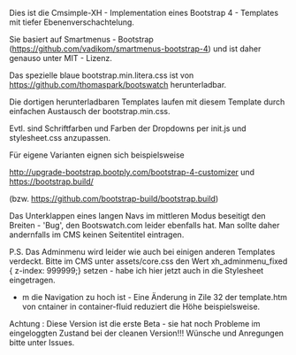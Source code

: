 ﻿
Dies ist die Cmsimple-XH - Implementation  eines Bootstrap 4 - Templates mit tiefer Ebenenverschachtelung.

Sie basiert auf Smartmenus - Bootstrap (https://github.com/vadikom/smartmenus-bootstrap-4) und ist daher genauso unter MIT - Lizenz.

Das spezielle blaue bootstrap.min.litera.css ist von https://github.com/thomaspark/bootswatch herunterladbar. 

Die dortigen herunterladbaren Templates laufen mit diesem Template durch einfachen Austausch der bootstrap.min.css. 

Evtl. sind Schriftfarben und Farben der Dropdowns per init.js und stylesheet.css anzupassen.

Für eigene Varianten eignen sich beispielsweise

http://upgrade-bootstrap.bootply.com/bootstrap-4-customizer und https://bootstrap.build/

(bzw. https://github.com/bootstrap-build/bootstrap.build)

Das Unterklappen eines langen Navs im mittleren Modus beseitigt den Breiten - 'Bug', den Bootswatch.com leider ebenfalls hat. 
Man sollte daher andernfalls im CMS  keinen Seitentitel eintragen. 

P.S. Das Adminmenu wird leider wie auch bei einigen anderen Templates verdeckt. Bitte im CMS unter assets/core.css den Wert xh_adminmenu_fixed { z-index: 999999;} setzen - habe ich hier jetzt auch in die Stylesheet eingetragen.

* m die Navigation zu hoch ist - Eine Änderung in Zile 32 der template.htm von cntainer in container-fluid reduziert die Höhe beispielsweise.

Achtung : Diese Version ist die erste Beta - sie hat noch Probleme im eingeloggten Zustand bei der cleanen Version!!! 
Wünsche und Anregungen bitte unter Issues.

